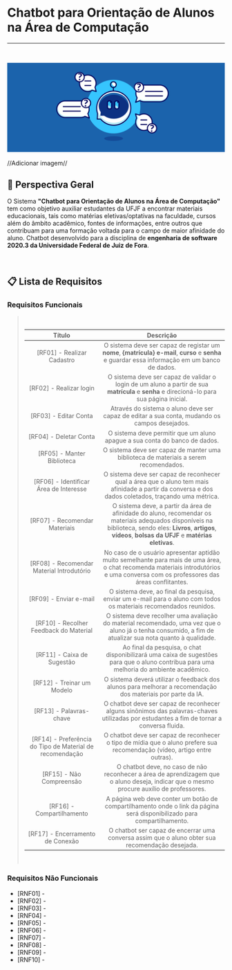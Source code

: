# Chatbot para Orientação de Alunos na Área de Computação

---

<br>

<p align=center> <img src="chatbot-header.png" alt="Capa" title="Capa"/> </p>  //Adicionar imagem//

<br>

## 📖 Perspectiva Geral
O Sistema **"Chatbot para Orientação de Alunos na Área de Computação"** tem como objetivo auxiliar estudantes da UFJF a encontrar materiais educacionais, tais como matérias eletivas/optativas na faculdade, cursos além do âmbito acadêmico, fontes de informações, entre outros que contribuam para uma formação voltada para o campo de maior afinidade do aluno. Chatbot desenvolvido para a disciplina de **engenharia de software 2020.3 da Universidade Federal de Juiz de Fora**.

<br>

## 📋 Lista de Requisitos

### Requisitos Funcionais

> <br>
> 
> Título                           |   Descrição  
> :--------------:                 |   :-------: 
> [RF01] - Realizar Cadastro       | O sistema deve ser capaz de registar um **nome**, **{matrícula}** **e-mail**, **curso** e **senha** e guardar essa informação em um banco de dados.
> [RF02] - Realizar login          | O sistema deve ser capaz de validar o login de um aluno a partir de sua **matrícula** e **senha** e direcioná-lo para sua página inicial.
> [RF03] - Editar Conta            | Através do sistema o aluno deve ser capaz de editar a sua conta, mudando os campos desejados.
> [RF04] - Deletar Conta           | O sistema deve permitir que um aluno apague a sua conta do banco de dados.
> [RF05] - Manter Biblioteca       | O sistema deve ser capaz de manter uma biblioteca de materiais a serem recomendados.
> [RF06] - Identificar Área de Interesse | O sistema deve ser capaz de reconhecer qual a área que o aluno tem mais afinidade a partir da conversa e dos dados coletados, traçando uma métrica.
> [RF07] - Recomendar Materiais    | O sistema deve, a partir da área de afinidade do aluno, recomendar os materiais adequados disponíveis na biblioteca, sendo eles: **Livros**, **artigos**, **vídeos**, **bolsas da UFJF** e **matérias eletivas**.
> [RF08] - Recomendar Material Introdutório | No caso de o usuário apresentar aptidão muito semelhante para mais de uma área, o chat recomenda materiais introdutórios e uma conversa com os professores das áreas conflitantes.
> [RF09] - Enviar e-mail           | O sistema deve, ao final da pesquisa, enviar um e-mail para o aluno com todos os materiais recomendados reunidos.
> [RF10] - Recolher Feedback do Material | O sistema deve recolher uma avaliação do material recomendado, uma vez que o aluno já o tenha consumido, a fim de atualizar sua nota quanto à qualidade.
> [RF11] - Caixa de Sugestão       | Ao final da pesquisa, o chat disponibilizará uma caixa de sugestões para que o aluno contribua para uma melhoria do ambiente acadêmico.
> [RF12] - Treinar um Modelo       | O sistema deverá utilizar o feedback dos alunos para melhorar a recomendação dos materiais por parte da IA.
> [RF13] - Palavras-chave          | O chatbot deve ser capaz de reconhecer alguns sinônimos das palavras-chaves utilizadas por estudantes a fim de tornar a conversa fluida.
> [RF14] - Preferência do Tipo de Material de recomendação | O chatbot deve ser capaz de reconhecer o tipo de mídia que o aluno prefere sua recomendação (vídeo, artigo entre outras).
> [RF15] - Não Compreensão         | O chatbot deve, no caso de não reconhecer a área de aprendizagem que o aluno deseja, indicar que o mesmo procure auxílio de professores.
> [RF16] - Compartilhamento        | A página web deve conter um botão de compartilhamento onde o link da página será disponibilizado para compartilhamento. 
> [RF17] - Encerramento de Conexão | O chatbot ser capaz de encerrar uma conversa assim que o aluno obter sua recomendação desejada.
>
> <br>   


### Requisitos Não Funcionais
* [RNF01] - 
* [RNF02] - 
* [RNF03] - 
* [RNF04] - 
* [RNF05] - 
* [RNF06] - 
* [RNF07] - 
* [RNF08] - 
* [RNF09] - 
* [RNF10] - 
